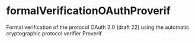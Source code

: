 formalVerificationOAuthProverif
===============================

Formal verification of the protocol OAuth 2.0 (draft 22) using the automatic cryptographic protocol verifier Proverif.
